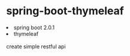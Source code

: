 # spring-boot-thymeleaf
<li>spring boot 2.0.1</li>
<li>thymeleaf</li>
<br/>
create simple restful api
